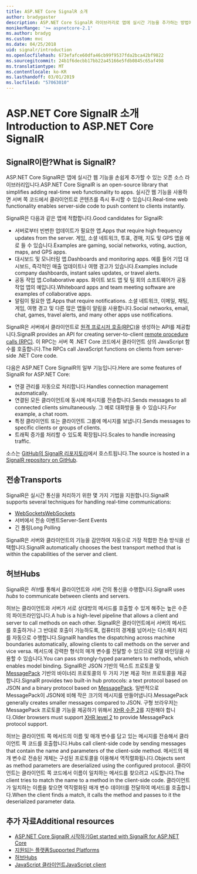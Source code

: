 ```yaml
---
title: ASP.NET Core SignalR 소개
author: bradygaster
description: ASP.NET Core SignalR 라이브러리로 앱에 실시간 기능을 추가하는 방법에 대해 알아봅니다.
monikerRange: '>= aspnetcore-2.1'
ms.author: bradyg
ms.custom: mvc
ms.date: 04/25/2018
uid: signalr/introduction
ms.openlocfilehash: 673efafce60dfa46cb99f9537fda2bca42bf9822
ms.sourcegitcommit: 24b1f6decbb17bb22a45166e5fdb0845c65af498
ms.translationtype: MT
ms.contentlocale: ko-KR
ms.lasthandoff: 03/01/2019
ms.locfileid: "57063010"
---
```

# <a name="introduction-to-aspnet-core-signalr"></a><span data-ttu-id="ad267-103">ASP.NET Core SignalR 소개</span><span class="sxs-lookup"><span data-stu-id="ad267-103">Introduction to ASP.NET Core SignalR</span></span>

## <a name="what-is-signalr"></a><span data-ttu-id="ad267-104">SignalR이란?</span><span class="sxs-lookup"><span data-stu-id="ad267-104">What is SignalR?</span></span>

<span data-ttu-id="ad267-105">ASP.NET Core SignalR은 앱에 실시간 웹 기능을 손쉽게 추가할 수 있는 오픈 소스 라이브러리입니다.</span><span class="sxs-lookup"><span data-stu-id="ad267-105">ASP.NET Core SignalR is an open-source library that simplifies adding real-time web functionality to apps.</span></span> <span data-ttu-id="ad267-106">실시간 웹 기능을 사용하면 서버 쪽 코드에서 클라이언트로 콘텐츠를 즉시 푸시할 수 있습니다.</span><span class="sxs-lookup"><span data-stu-id="ad267-106">Real-time web functionality enables server-side code to push content to clients instantly.</span></span>

<span data-ttu-id="ad267-107">SignalR은 다음과 같은 앱에 적합합니다.</span><span class="sxs-lookup"><span data-stu-id="ad267-107">Good candidates for SignalR:</span></span>

* <span data-ttu-id="ad267-108">서버로부터 빈번한 업데이트가 필요한 앱.</span><span class="sxs-lookup"><span data-stu-id="ad267-108">Apps that require high frequency updates from the server.</span></span> <span data-ttu-id="ad267-109">게임, 소셜 네트워크, 투표, 경매, 지도 및 GPS 앱을 예로 들 수 있습니다.</span><span class="sxs-lookup"><span data-stu-id="ad267-109">Examples are gaming, social networks, voting, auction, maps, and GPS apps.</span></span>
* <span data-ttu-id="ad267-110">대시보드 및 모니터링 앱.</span><span class="sxs-lookup"><span data-stu-id="ad267-110">Dashboards and monitoring apps.</span></span> <span data-ttu-id="ad267-111">예를 들어 기업 대시보드, 즉각적인 매출 업데이트나 여행 경고가 있습니다.</span><span class="sxs-lookup"><span data-stu-id="ad267-111">Examples include company dashboards, instant sales updates, or travel alerts.</span></span>
* <span data-ttu-id="ad267-112">공동 작업 앱.</span><span class="sxs-lookup"><span data-stu-id="ad267-112">Collaborative apps.</span></span> <span data-ttu-id="ad267-113">화이트 보드 앱 및 팀 회의 소프트웨어가 공동 작업 앱의 예입니다.</span><span class="sxs-lookup"><span data-stu-id="ad267-113">Whiteboard apps and team meeting software are examples of collaborative apps.</span></span>
* <span data-ttu-id="ad267-114">알림이 필요한 앱.</span><span class="sxs-lookup"><span data-stu-id="ad267-114">Apps that require notifications.</span></span> <span data-ttu-id="ad267-115">소셜 네트워크, 이메일, 채팅, 게임, 여행 경고 및 다른 많은 앱들이 알림을 사용합니다.</span><span class="sxs-lookup"><span data-stu-id="ad267-115">Social networks, email, chat, games, travel alerts, and many other apps use notifications.</span></span>

<span data-ttu-id="ad267-116">SignalR은 서버에서 클라이언트로 [원격 프로시저 호출(RPC)](https://wikipedia.org/wiki/Remote_procedure_call)을 생성하는 API를 제공합니다.</span><span class="sxs-lookup"><span data-stu-id="ad267-116">SignalR provides an API for creating server-to-client [remote procedure calls (RPC)](https://wikipedia.org/wiki/Remote_procedure_call).</span></span> <span data-ttu-id="ad267-117">이 RPC는 서버 쪽 .NET Core 코드에서 클라이언트 상의 JavaScript 함수를 호출합니다.</span><span class="sxs-lookup"><span data-stu-id="ad267-117">The RPCs call JavaScript functions on clients from server-side .NET Core code.</span></span>

<span data-ttu-id="ad267-118">다음은 ASP.NET Core SignalR의 일부 기능입니다.</span><span class="sxs-lookup"><span data-stu-id="ad267-118">Here are some features of SignalR for ASP.NET Core:</span></span>

* <span data-ttu-id="ad267-119">연결 관리를 자동으로 처리합니다.</span><span class="sxs-lookup"><span data-stu-id="ad267-119">Handles connection management automatically.</span></span>
* <span data-ttu-id="ad267-120">연결된 모든 클라이언트에 동시에 메시지를 전송합니다.</span><span class="sxs-lookup"><span data-stu-id="ad267-120">Sends messages to all connected clients simultaneously.</span></span> <span data-ttu-id="ad267-121">그 예로 대화방을 들 수 있습니다.</span><span class="sxs-lookup"><span data-stu-id="ad267-121">For example, a chat room.</span></span>
* <span data-ttu-id="ad267-122">특정 클라이언트 또는 클라이언트 그룹에 메시지를 보냅니다.</span><span class="sxs-lookup"><span data-stu-id="ad267-122">Sends messages to specific clients or groups of clients.</span></span>
* <span data-ttu-id="ad267-123">트래픽 증가를 처리할 수 있도록 확장됩니다.</span><span class="sxs-lookup"><span data-stu-id="ad267-123">Scales to handle increasing traffic.</span></span>

<span data-ttu-id="ad267-124">소스는 [GitHub의 SignalR 리포지토리](https://github.com/aspnet/AspNetCore/tree/master/src/SignalR)에서 호스트됩니다.</span><span class="sxs-lookup"><span data-stu-id="ad267-124">The source is hosted in a [SignalR repository on GitHub](https://github.com/aspnet/AspNetCore/tree/master/src/SignalR).</span></span>

## <a name="transports"></a><span data-ttu-id="ad267-125">전송</span><span class="sxs-lookup"><span data-stu-id="ad267-125">Transports</span></span>

<span data-ttu-id="ad267-126">SignalR은 실시간 통신을 처리하기 위한 몇 가지 기법을 지원합니다.</span><span class="sxs-lookup"><span data-stu-id="ad267-126">SignalR supports several techniques for handling real-time communications:</span></span>

* [<span data-ttu-id="ad267-127">WebSockets</span><span class="sxs-lookup"><span data-stu-id="ad267-127">WebSockets</span></span>](https://tools.ietf.org/html/rfc7118)
* <span data-ttu-id="ad267-128">서버에서 전송 이벤트</span><span class="sxs-lookup"><span data-stu-id="ad267-128">Server-Sent Events</span></span>
* <span data-ttu-id="ad267-129">긴 폴링</span><span class="sxs-lookup"><span data-stu-id="ad267-129">Long Polling</span></span>

<span data-ttu-id="ad267-130">SignalR은 서버와 클라이언트의 기능을 감안하여 자동으로 가장 적합한 전송 방식을 선택합니다.</span><span class="sxs-lookup"><span data-stu-id="ad267-130">SignalR automatically chooses the best transport method that is within the capabilities of the server and client.</span></span>

## <a name="hubs"></a><span data-ttu-id="ad267-131">허브</span><span class="sxs-lookup"><span data-stu-id="ad267-131">Hubs</span></span>

<span data-ttu-id="ad267-132">SignalR은 *허브*를 통해서 클라이언트와 서버 간의 통신을 수행합니다.</span><span class="sxs-lookup"><span data-stu-id="ad267-132">SignalR uses *hubs* to communicate between clients and servers.</span></span>

<span data-ttu-id="ad267-133">허브는 클라이언트와 서버가 서로 상대방의 메서드를 호출할 수 있게 해주는 높은 수준의 파이프라인입니다.</span><span class="sxs-lookup"><span data-stu-id="ad267-133">A hub is a high-level pipeline that allows a client and server to call methods on each other.</span></span> <span data-ttu-id="ad267-134">SignalR은 클라이언트에서 서버의 메서드를 호출하거나 그 반대로 호출이 가능하도록, 컴퓨터의 경계를 넘어서는 디스패치 처리를 자동으로 수행합니다.</span><span class="sxs-lookup"><span data-stu-id="ad267-134">SignalR handles the dispatching across machine boundaries automatically, allowing clients to call methods on the server and vice versa.</span></span> <span data-ttu-id="ad267-135">메서드에 강력한 형식의 매개 변수를 전달할 수 있으므로 모델 바인딩을 사용할 수 있습니다.</span><span class="sxs-lookup"><span data-stu-id="ad267-135">You can pass strongly-typed parameters to methods, which enables model binding.</span></span> <span data-ttu-id="ad267-136">SignalR은 JSON 기반의 텍스트 프로토콜 및 [MessagePack](https://msgpack.org/) 기반의 바이너리 프로토콜의 두 가지 기본 제공 허브 프로토콜을 제공합니다.</span><span class="sxs-lookup"><span data-stu-id="ad267-136">SignalR provides two built-in hub protocols: a text protocol based on JSON and a binary protocol based on [MessagePack](https://msgpack.org/).</span></span>  <span data-ttu-id="ad267-137">일반적으로 MessagePack이 JSON에 비해 작은 크기의 메시지를 만들어냅니다.</span><span class="sxs-lookup"><span data-stu-id="ad267-137">MessagePack generally creates smaller messages compared to JSON.</span></span> <span data-ttu-id="ad267-138">구형 브라우저는 MessagePack 프로토콜 기능을 제공하기 위해서 [XHR 수준 2](https://caniuse.com/#feat=xhr2)를 지원해야 합니다.</span><span class="sxs-lookup"><span data-stu-id="ad267-138">Older browsers must support [XHR level 2](https://caniuse.com/#feat=xhr2) to provide MessagePack protocol support.</span></span>

<span data-ttu-id="ad267-139">허브는 클라이언트 쪽 메서드의 이름 및 매개 변수를 담고 있는 메시지를 전송해서 클라이언트 쪽 코드를 호출합니다.</span><span class="sxs-lookup"><span data-stu-id="ad267-139">Hubs call client-side code by sending messages that contain the name and parameters of the client-side method.</span></span> <span data-ttu-id="ad267-140">메서드의 매개 변수로 전송된 개체는 구성된 프로토콜을 이용해서 역직렬화됩니다.</span><span class="sxs-lookup"><span data-stu-id="ad267-140">Objects sent as method parameters are deserialized using the configured protocol.</span></span> <span data-ttu-id="ad267-141">클라이언트는 클라이언트 쪽 코드에서 이름이 일치하는 메서드를 찾으려고 시도합니다.</span><span class="sxs-lookup"><span data-stu-id="ad267-141">The client tries to match the name to a method in the client-side code.</span></span> <span data-ttu-id="ad267-142">클라이언트가 일치하는 이름을 찾으면 역직렬화된 매개 변수 데이터를 전달하여 메서드를 호출합니다.</span><span class="sxs-lookup"><span data-stu-id="ad267-142">When the client finds a match, it calls the method and passes to it the deserialized parameter data.</span></span>

## <a name="additional-resources"></a><span data-ttu-id="ad267-143">추가 자료</span><span class="sxs-lookup"><span data-stu-id="ad267-143">Additional resources</span></span>

* [<span data-ttu-id="ad267-144">ASP.NET Core SignalR 시작하기</span><span class="sxs-lookup"><span data-stu-id="ad267-144">Get started with SignalR for ASP.NET Core</span></span>](xref:tutorials/signalr)
* [<span data-ttu-id="ad267-145">지원되는 플랫폼</span><span class="sxs-lookup"><span data-stu-id="ad267-145">Supported Platforms</span></span>](xref:signalr/supported-platforms)
* [<span data-ttu-id="ad267-146">허브</span><span class="sxs-lookup"><span data-stu-id="ad267-146">Hubs</span></span>](xref:signalr/hubs)
* [<span data-ttu-id="ad267-147">JavaScript 클라이언트</span><span class="sxs-lookup"><span data-stu-id="ad267-147">JavaScript client</span></span>](xref:signalr/javascript-client)
